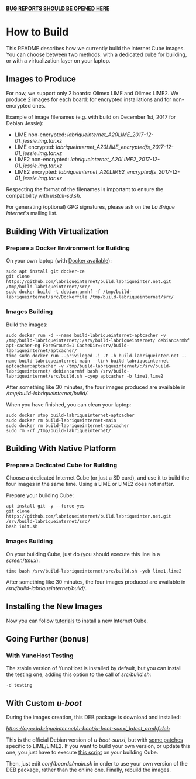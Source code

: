**[BUG REPORTS SHOULD BE OPENED HERE](https://dev.yunohost.org)**

# How to Build

This README describes how we currently build the Internet Cube images. You can choose between two methods: with a dedicated cube for building, or with a virtualization layer on your laptop.

## Images to Produce

For now, we support only 2 boards: Olimex LIME and Olimex LIME2. We produce 2 images for each board: for encrypted installations and for non-encrypted ones.

Example of image filenames (e.g. with build on December 1st, 2017 for Debian Jessie):

* LIME non-encrypted: *labriqueinternet_A20LIME_2017-12-01_jessie.img.tar.xz*
* LIME encrypted: *labriqueinternet_A20LIME_encryptedfs_2017-12-01_jessie.img.tar.xz*
* LIME2 non-encrypted: *labriqueinternet_A20LIME2_2017-12-01_jessie.img.tar.xz*
* LIME2 encrypted: *labriqueinternet_A20LIME2_encryptedfs_2017-12-01_jessie.img.tar.xz*

Respecting the format of the filenames is important to ensure the compatibility with *install-sd.sh*.

For generating (optional) GPG signatures, please ask on the *La Brique Internet*'s mailing list.

## Building With Virtualization

### Prepare a Docker Environment for Building

On your own laptop (with [Docker available](https://docs.docker.com/engine/installation/linux/docker-ce/debian/#install-docker-ce)):

```shell
sudo apt install git docker-ce
git clone https://github.com/labriqueinternet/build.labriqueinter.net.git /tmp/build-labriqueinternet/src/
sudo docker build -t debian:armhf -f /tmp/build-labriqueinternet/src/Dockerfile /tmp/build-labriqueinternet/src/
```

### Images Building

Build the images:

```shell
sudo docker run -d --name build-labriqueinternet-aptcacher -v /tmp/build-labriqueinternet/:/srv/build-labriqueinternet/ debian:armhf apt-cacher-ng ForeGround=1 CacheDir=/srv/build-labriqueinternet/aptcacher/
time sudo docker run --privileged -i -t -h build.labriqueinter.net --name build-labriqueinternet-main --link build-labriqueinternet-aptcacher:aptcacher -v /tmp/build-labriqueinternet/:/srv/build-labriqueinternet/ debian:armhf bash /srv/build-labriqueinternet/src/build.sh -cyep aptcacher -b lime1,lime2
```

After something like 30 minutes, the four images produced are available in */tmp/build-labriqueinternet/build/*.

When you have finished, you can clean your laptop:

```shell
sudo docker stop build-labriqueinternet-aptcacher
sudo docker rm build-labriqueinternet-main
sudo docker rm build-labriqueinternet-aptcacher
sudo rm -rf /tmp/build-labriqueinternet/
```

## Building With Native Platform

### Prepare a Dedicated Cube for Building

Choose a dedicated Internet Cube (or just a SD card), and use it to build the four images in the same time. Using a LIME or LIME2 does not matter.

Prepare your building Cube:

```shell
apt install git -y --force-yes
git clone https://github.com/labriqueinternet/build.labriqueinter.net.git /srv/build-labriqueinternet/src/
bash init.sh
```

### Images Building

On your building Cube, just do (you should execute this line in a *screen*/*tmux*):

```shell
time bash /srv/build-labriqueinternet/src/build.sh -yeb lime1,lime2
```

After something like 30 minutes, the four images produced are available in */srv/build-labriqueinternet/build/*.

## Installing the New Images

Now you can follow [tutorials](https://repo.labriqueinter.net) to install a new Internet Cube.

## Going Further (bonus)

### With YunoHost Testing

The stable version of YunoHost is installed by default, but you can install the testing one, adding this option to the call of *src/build.sh*:

```shell
-d testing
```

## With Custom *u-boot*

During the images creation, this DEB package is download and installed:

 *https://repo.labriqueinter.net/u-boot/u-boot-sunxi_latest_armhf.deb*

This is the official Debian version of *u-boot-sunxi*, but with [some patches](https://github.com/labriqueinternet/build.labriqueinter.net/tree/master/u-boot/patches) specific to LIME/LIME2. If you want to build your own version, or update this one, you just have to execute [this script](https://github.com/labriqueinternet/build.labriqueinter.net/blob/master/u-boot/uboot_makedeb.sh) on your building Cube.

Then, just edit *conf/boards/main.sh* in order to use your own version of the DEB package, rather than the online one. Finally, rebuild the images.

